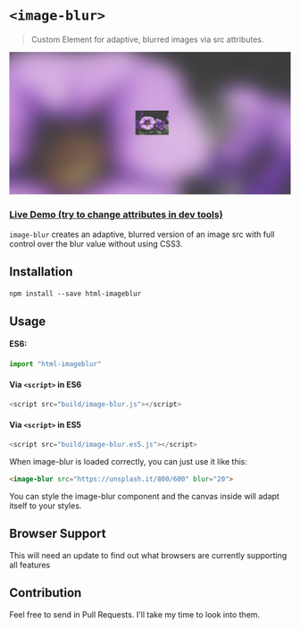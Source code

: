 # `<image-blur>`

> Custom Element for adaptive, blurred images via src attributes.

![Banner](banner.jpg)

### [Live Demo (try to change attributes in dev tools)](https://bdbch.github.io/html-imageblur/)

`image-blur` creates an adaptive, blurred version of an image src with full control over the blur value without using CSS3.

## Installation

`npm install --save html-imageblur`

## Usage

#### ES6:

```js
import "html-imageblur"
```

#### Via `<script>` in ES6

```js
<script src="build/image-blur.js"></script>
```

#### Via `<script>` in ES5

```js
<script src="build/image-blur.es5.js"></script>
```

When image-blur is loaded correctly, you can just use it like this:

```html
<image-blur src="https://unsplash.it/800/600" blur="20">
```

You can style the image-blur component and the canvas inside will adapt itself to your styles.

## Browser Support

This will need an update to find out what browsers are currently supporting all features

## Contribution

Feel free to send in Pull Requests. I'll take my time to look into them.
